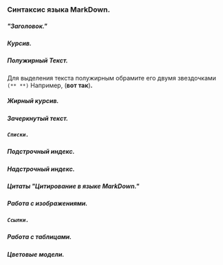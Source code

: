 ### Синтаксис языка MarkDown.

##### "Заголовок."

##### *Курсив.* 

##### **Полужирный Текст.**
Для выделения текста полужирным обрамите его двумя звездочками 
`(** **)`
Например, (**вот так**)**.**

##### ***Жирный курсив.***

##### Зачеркнутый текст.

##### `Списки.`

##### Подстрочный индекс.

##### Надстрочный индекс.

##### Цитаты "Цитирование в языке MarkDown."

##### Работа с изображениями.

##### `Ссылки.`

##### Работа с таблицами.

##### Цветовые модели.